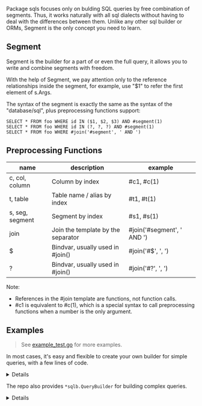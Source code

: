 Package sqls focuses only on bulding SQL queries by free combination
of segments. Thus, it works naturally with all sql dialects without
having to deal with the differences between them. Unlike any other
sql builder or ORMs, Segment is the only concept you need to learn.

## Segment

Segment is the builder for a part of or even the full query, it allows you
to write and combine segments with freedom.

With the help of Segment, we pay attention only to the reference relationships
inside the segment, for example, use "$1" to refer the first element of s.Args.

The syntax of the segment is exactly the same as the syntax of the "database/sql",
plus preprocessing functions support:

	SELECT * FROM foo WHERE id IN ($1, $2, $3) AND #segment(1)
	SELECT * FROM foo WHERE id IN (?, ?, ?) AND #segment(1)
	SELECT * FROM foo WHERE #join('#segment', ' AND ')

## Preprocessing Functions

| name            | description                        | example                    |
| --------------- | ---------------------------------- | -------------------------- |
| c, col, column  | Column by index                    | #c1, #c(1)                 |
| t, table        | Table name / alias by index        | #t1, #t(1)                 |
| s, seg, segment | Segment by index                   | #s1, #s(1)                 |
| join            | Join the template by the separator | #join('#segment', ' AND ') |
| $               | Bindvar, usually used in #join()   | #join('#$', ', ')          |
| ?               | Bindvar, usually used in #join()   | #join('#?', ', ')          |

Note:
  - References in the #join template are functions, not function calls.
  - #c1 is equivalent to #c(1), which is a special syntax to call preprocessing functions when a number is the only argument.

## Examples

> See [example_test.go](./example_test.go) for more examples.

In most cases, it's easy and flexible to create your own builder  for simple queries, with a few lines of code.

<details>

```go
func Example_update() {
	update := &sqls.Segment{
		Prefix: "",
		Raw:    "UPDATE #t1 SET #join('#c=#$', ', ')",
	}
	where := &sqls.Segment{
		Prefix: "WHERE",
		Raw:    "#join('#segment', ' AND ')",
	}
	// consider wrapping it with your own builder 
	// to provide a more friendly APIs
	builder := &sqls.Segment{
		Raw: "#join('#segment', ' ')",
		Segments: []*sqls.Segment{
			update,
			where,
		},
	}

	var users sqls.Table = "users"
	update.WithTables(users)
	update.WithColumns(users.Expressions("name", "email")...)
	update.WithArgs("jebbs", "qjebbs@gmail.com")
	// append as many conditions as you want
	where.AppendSegments(&sqls.Segment{
		Raw:     "#c1=$1",
		Columns: users.Expressions("id"),
		Args:    []any{1},
	})

	bulit, args, err := builder.Build()
	if err != nil {
		panic(err)
	}
	fmt.Println(bulit)
	fmt.Println(args)
	// Output:
	// UPDATE users SET name=$1, email=$2 WHERE id=$3
	// [jebbs qjebbs@gmail.com 1]
}
```
</details>

The repo also provides `*sqlb.QueryBuilder` for building complex queries.

<details>

```go
func ExampleQueryBuilder_Build() {
	var (
		foo = sqlb.NewTable("foo", "f")
		bar = sqlb.NewTable("bar", "b")
	)
	query, args, err := sqlb.NewQueryBuilder(nil).
		Select(foo.Columns("*")).
		From(foo).
		InnerJoin(bar, &sqls.Segment{
			Raw: "#c1=#c2",
			Columns: []*sqls.TableColumn{
				bar.Column("foo_id"),
				foo.Column("id"),
			},
		}).
		Where(&sqls.Segment{
			Raw:     "(#c1=$1 OR #c2=$2)",
			Columns: foo.Columns("a", "b"),
			Args:    []any{1, 2},
		}).
		Where2(bar.Column("c"), "=", 3).
		Build()
	if err != nil {
		panic(err)
	}
	fmt.Println(query)
	fmt.Println(args)
	// Output:
	// SELECT f.* FROM foo AS f INNER JOIN bar AS b ON b.foo_id=f.id WHERE (f.a=$1 OR f.b=$2) AND b.c=$3
	// [1 2 3]
}
```
</details>